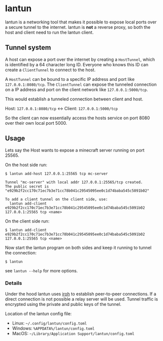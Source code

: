 # lantun

lantun is a networking tool that makes it possible to expose local ports over a secure tunnel to the internet.
lantun is **not** a reverse proxy, so both the host and client need to run the lantun client.

## Tunnel system
A host can expose a port over the internet by creating a `HostTunnel`, which is identified
by a 64 character long ID. Everyone who knows this ID can create a `ClientTunnel` to connect to the host.

A `HostTunnel` can be bound to a specific IP address and port like `127.0.0.1:8080/tcp`.
The `ClientTunnel` can expose the tunneled connection on a IP address and port on the client network like `127.0.0.1:5000/tcp`.

This would establish a tunneled connection between client and host.


Host: `127.0.0.1:8080/tcp` <-> Client: `127.0.0.1:5000/tcp`

So the client can now essentially access the hosts service on port 8080 over their own local port 5000.

## Usage

Lets say the Host wants to expose a minecraft server running on port 25565.

On the host side run:
```
$ lantun add-host 127.0.0.1:25565 tcp mc-server 

Tunnel "mc-server" with local addr 127.0.0.1:25565/tcp created.
The public secret is "e929b2f2cc170c71ec7b3e71cc78b041c29545095ee0c1d74baba545c5091b02"

To add a client tunnel on the client side, use:
  lantun add-client e929b2f2cc170c71ec7b3e71cc78b041c29545095ee0c1d74baba545c5091b02 127.0.0.1:25565 tcp <name>
```

On the client side run:
```
$ lantun add-client e929b2f2cc170c71ec7b3e71cc78b041c29545095ee0c1d74baba545c5091b02 127.0.0.1:25565 tcp <name>
```

Now start the lantun program on both sides and keep it running to tunnel the connection:
```
$ lantun
```

see `lantun --help` for more options.

### Details
Under the hood lantun uses [iroh](https://github.com/n0-computer/iroh) to establish peer-to-peer connections. If a direct connection is not possible a relay server will be used.
Tunnel traffic is encrypted using the private and public keys of the tunnel.

Location of the lantun config file:
- Linux: `~/.config/lantun/config.toml`
- Windows: `%APPDATA%/lantun/config.toml`
- MacOS: `~/Library/Application Support/lantun/config.toml`